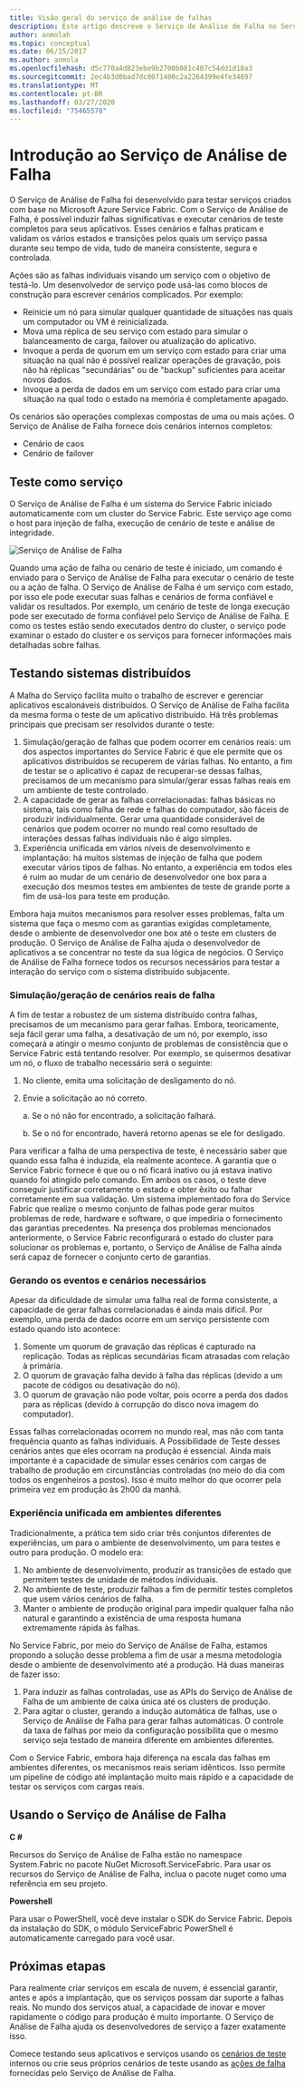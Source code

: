 ```yaml
---
title: Visão geral do serviço de análise de falhas
description: Este artigo descreve o Serviço de Análise de Falha no Service Fabric para induzir falhas e executar cenários de teste em seus serviços.
author: anmolah
ms.topic: conceptual
ms.date: 06/15/2017
ms.author: anmola
ms.openlocfilehash: d5c770a4d823ebe9b2700b081c407c54dd1d18a3
ms.sourcegitcommit: 2ec4b3d0bad7dc0071400c2a2264399e4fe34897
ms.translationtype: MT
ms.contentlocale: pt-BR
ms.lasthandoff: 03/27/2020
ms.locfileid: "75465578"
---
```

# <a name="introduction-to-the-fault-analysis-service"></a>Introdução ao Serviço de Análise de Falha
O Serviço de Análise de Falha foi desenvolvido para testar serviços criados com base no Microsoft Azure Service Fabric. Com o Serviço de Análise de Falha, é possível induzir falhas significativas e executar cenários de teste completos para seus aplicativos. Esses cenários e falhas praticam e validam os vários estados e transições pelos quais um serviço passa durante seu tempo de vida, tudo de maneira consistente, segura e controlada.

Ações são as falhas individuais visando um serviço com o objetivo de testá-lo. Um desenvolvedor de serviço pode usá-las como blocos de construção para escrever cenários complicados. Por exemplo: 

* Reinicie um nó para simular qualquer quantidade de situações nas quais um computador ou VM é reinicializada.
* Mova uma réplica de seu serviço com estado para simular o balanceamento de carga, failover ou atualização do aplicativo.
* Invoque a perda de quorum em um serviço com estado para criar uma situação na qual não é possível realizar operações de gravação, pois não há réplicas "secundárias" ou de "backup" suficientes para aceitar novos dados.
* Invoque a perda de dados em um serviço com estado para criar uma situação na qual todo o estado na memória é completamente apagado.

Os cenários são operações complexas compostas de uma ou mais ações. O Serviço de Análise de Falha fornece dois cenários internos completos:

* Cenário de caos
* Cenário de failover

## <a name="testing-as-a-service"></a>Teste como serviço
O Serviço de Análise de Falha é um sistema do Service Fabric iniciado automaticamente com um cluster do Service Fabric. Este serviço age como o host para injeção de falha, execução de cenário de teste e análise de integridade. 

![Serviço de Análise de Falha][0]

Quando uma ação de falha ou cenário de teste é iniciado, um comando é enviado para o Serviço de Análise de Falha para executar o cenário de teste ou a ação de falha. O Serviço de Análise de Falha é um serviço com estado, por isso ele pode executar suas falhas e cenários de forma confiável e validar os resultados. Por exemplo, um cenário de teste de longa execução pode ser executado de forma confiável pelo Serviço de Análise de Falha. E como os testes estão sendo executados dentro do cluster, o serviço pode examinar o estado do cluster e os serviços para fornecer informações mais detalhadas sobre falhas.

## <a name="testing-distributed-systems"></a>Testando sistemas distribuídos
A Malha do Serviço facilita muito o trabalho de escrever e gerenciar aplicativos escalonáveis distribuídos. O Serviço de Análise de Falha facilita da mesma forma o teste de um aplicativo distribuído. Há três problemas principais que precisam ser resolvidos durante o teste:

1. Simulação/geração de falhas que podem ocorrer em cenários reais: um dos aspectos importantes do Service Fabric é que ele permite que os aplicativos distribuídos se recuperem de várias falhas. No entanto, a fim de testar se o aplicativo é capaz de recuperar-se dessas falhas, precisamos de um mecanismo para simular/gerar essas falhas reais em um ambiente de teste controlado.
1. A capacidade de gerar as falhas correlacionadas: falhas básicas no sistema, tais como falha de rede e falhas do computador, são fáceis de produzir individualmente. Gerar uma quantidade considerável de cenários que podem ocorrer no mundo real como resultado de interações dessas falhas individuais não é algo simples.
1. Experiência unificada em vários níveis de desenvolvimento e implantação: há muitos sistemas de injeção de falha que podem executar vários tipos de falhas. No entanto, a experiência em todos eles é ruim ao mudar de um cenário de desenvolvedor one box para a execução dos mesmos testes em ambientes de teste de grande porte a fim de usá-los para teste em produção.

Embora haja muitos mecanismos para resolver esses problemas, falta um sistema que faça o mesmo com as garantias exigidas completamente, desde o ambiente de desenvolvedor one box até o teste em clusters de produção. O Serviço de Análise de Falha ajuda o desenvolvedor de aplicativos a se concentrar no teste da sua lógica de negócios. O Serviço de Análise de Falha fornece todos os recursos necessários para testar a interação do serviço com o sistema distribuído subjacente.

### <a name="simulatinggenerating-real-world-failure-scenarios"></a>Simulação/geração de cenários reais de falha
A fim de testar a robustez de um sistema distribuído contra falhas, precisamos de um mecanismo para gerar falhas. Embora, teoricamente, seja fácil gerar uma falha, a desativação de um nó, por exemplo, isso começará a atingir o mesmo conjunto de problemas de consistência que o Service Fabric está tentando resolver. Por exemplo, se quisermos desativar um nó, o fluxo de trabalho necessário será o seguinte:

1. No cliente, emita uma solicitação de desligamento do nó.
1. Envie a solicitação ao nó correto.
   
    a. Se o nó não for encontrado, a solicitação falhará.
   
    b. Se o nó for encontrado, haverá retorno apenas se ele for desligado.

Para verificar a falha de uma perspectiva de teste, é necessário saber que quando essa falha é induzida, ela realmente acontece. A garantia que o Service Fabric fornece é que ou o nó ficará inativo ou já estava inativo quando foi atingido pelo comando. Em ambos os casos, o teste deve conseguir justificar corretamente o estado e obter êxito ou falhar corretamente em sua validação. Um sistema implementado fora do Service Fabric que realize o mesmo conjunto de falhas pode gerar muitos problemas de rede, hardware e software, o que impediria o fornecimento das garantias precedentes. Na presença dos problemas mencionados anteriormente, o Service Fabric reconfigurará o estado do cluster para solucionar os problemas e, portanto, o Serviço de Análise de Falha ainda será capaz de fornecer o conjunto certo de garantias.

### <a name="generating-required-events-and-scenarios"></a>Gerando os eventos e cenários necessários
Apesar da dificuldade de simular uma falha real de forma consistente, a capacidade de gerar falhas correlacionadas é ainda mais difícil. Por exemplo, uma perda de dados ocorre em um serviço persistente com estado quando isto acontece:

1. Somente um quorum de gravação das réplicas é capturado na replicação. Todas as réplicas secundárias ficam atrasadas com relação à primária.
1. O quorum de gravação falha devido à falha das réplicas (devido a um pacote de códigos ou desativação do nó).
1. O quorum de gravação não pode voltar, pois ocorre a perda dos dados para as réplicas (devido à corrupção do disco nova imagem do computador).

Essas falhas correlacionadas ocorrem no mundo real, mas não com tanta frequência quanto as falhas individuais. A Possibilidade de Teste desses cenários antes que eles ocorram na produção é essencial. Ainda mais importante é a capacidade de simular esses cenários com cargas de trabalho de produção em circunstâncias controladas (no meio do dia com todos os engenheiros a postos). Isso é muito melhor do que ocorrer pela primeira vez em produção às 2h00 da manhã.

### <a name="unified-experience-across-different-environments"></a>Experiência unificada em ambientes diferentes
Tradicionalmente, a prática tem sido criar três conjuntos diferentes de experiências, um para o ambiente de desenvolvimento, um para testes e outro para produção. O modelo era:

1. No ambiente de desenvolvimento, produzir as transições de estado que permitem testes de unidade de métodos individuais.
1. No ambiente de teste, produzir falhas a fim de permitir testes completos que usem vários cenários de falha.
1. Manter o ambiente de produção original para impedir qualquer falha não natural e garantindo a existência de uma resposta humana extremamente rápida às falhas.

No Service Fabric, por meio do Serviço de Análise de Falha, estamos propondo a solução desse problema a fim de usar a mesma metodologia desde o ambiente de desenvolvimento até a produção. Há duas maneiras de fazer isso:

1. Para induzir as falhas controladas, use as APIs do Serviço de Análise de Falha de um ambiente de caixa única até os clusters de produção.
1. Para agitar o cluster, gerando a indução automática de falhas, use o Serviço de Análise de Falha para gerar falhas automáticas. O controle da taxa de falhas por meio da configuração possibilita que o mesmo serviço seja testado de maneira diferente em ambientes diferentes.

Com o Service Fabric, embora haja diferença na escala das falhas em ambientes diferentes, os mecanismos reais seriam idênticos. Isso permite um pipeline de código até implantação muito mais rápido e a capacidade de testar os serviços com cargas reais.

## <a name="using-the-fault-analysis-service"></a>Usando o Serviço de Análise de Falha
**C #**

Recursos do Serviço de Análise de Falha estão no namespace System.Fabric no pacote NuGet Microsoft.ServiceFabric. Para usar os recursos do Serviço de Análise de Falha, inclua o pacote nuget como uma referência em seu projeto.

**Powershell**

Para usar o PowerShell, você deve instalar o SDK do Service Fabric. Depois da instalação do SDK, o módulo ServiceFabric PowerShell é automaticamente carregado para você usar.

## <a name="next-steps"></a>Próximas etapas
Para realmente criar serviços em escala de nuvem, é essencial garantir, antes e após a implantação, que os serviços possam dar suporte a falhas reais. No mundo dos serviços atual, a capacidade de inovar e mover rapidamente o código para produção é muito importante. O Serviço de Análise de Falha ajuda os desenvolvedores de serviço a fazer exatamente isso.

Comece testando seus aplicativos e serviços usando os [cenários de teste](service-fabric-testability-scenarios.md) internos ou crie seus próprios cenários de teste usando as [ações de falha](service-fabric-testability-actions.md) fornecidas pelo Serviço de Análise de Falha.

<!--Image references-->
[0]: ./media/service-fabric-testability-overview/faultanalysisservice.png
